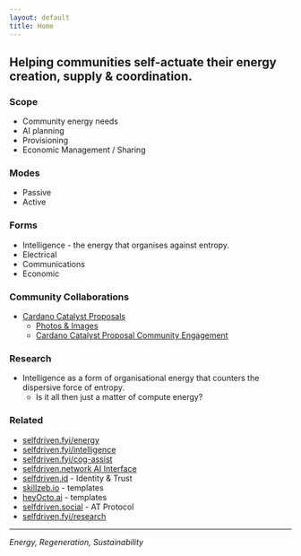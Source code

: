```yaml
---
layout: default
title: Home
---
```


## Helping communities self-actuate their energy creation, supply & coordination.

### Scope
- Community energy needs
- AI planning
- Provisioning
- Economic Management / Sharing

### Modes
- Passive
- Active

### Forms
- Intelligence - the energy that organises against entropy.
- Electrical
- Communications
- Economic

### Community Collaborations
- [Cardano Catalyst Proposals](/cardano-catalyst/)
    - [Photos & Images](https://github.com/selfdriven-foundation/selfdriven-energy/tree/main/communities/images)
    - [Cardano Catalyst Proposal Community Engagement](/cardano-catalyst-community-engagement/)


### Research
- Intelligence as a form of organisational energy that counters the dispersive force of entropy.
    - Is it all then just a matter of compute energy?

### Related
- [selfdriven.fyi/energy](https://selfdriven.fyi/energy)
- [selfdriven.fyi/intelligence](https://selfdriven.fyi/intelligence)
- [selfdriven.fyi/cog-assist](https://selfdriven.fyi/cog-assist)
- [selfdriven.network AI Interface](https://selfdriven.network)
- [selfdriven.id](https://selfdriven.id) - Identity & Trust
- [skillzeb.io](https://skillzeb.io) - templates
- [heyOcto.ai](https://heyocto.ai) - templates
- [selfdriven.social](https://selfdriven.social) - AT Protocol
- [selfdriven.fyi/research](https://selfdriven.fyi/research)

---
*Energy, Regeneration, Sustainability*

